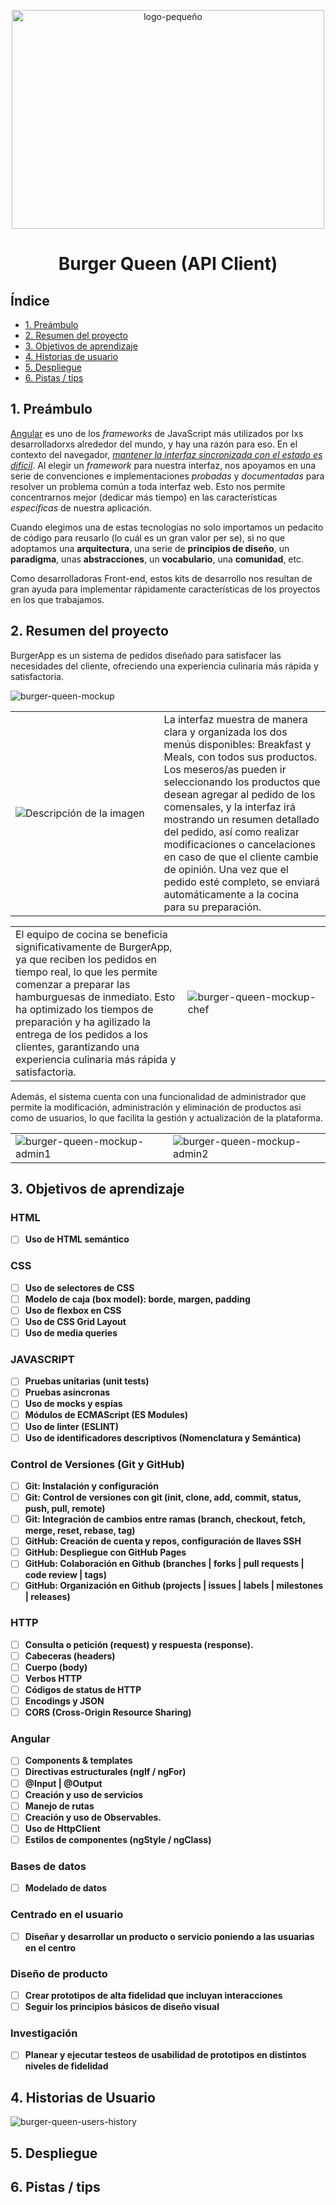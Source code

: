 <p align="center">
<img src="https://github.com/LadyDi3103/DEV005-burger-queen-api-client/blob/main/Burger-Queen-Api-Client/src/assets/img/LogoBurguerSmall.png?raw=true" alt="logo-pequeño"  height="350" width ="500">
</p>

<p align="center">
  <h1 align="center">Burger Queen (API Client)</h1>
</p>

## Índice

* [1. Preámbulo](#1-preámbulo)
* [2. Resumen del proyecto](#2-resumen-del-proyecto)
* [3. Objetivos de aprendizaje](#3-objetivos-de-aprendizaje)
* [4. Historias de usuario](#5-historias-de-usuario)
* [5. Despliegue](#6-despliegue)
* [6. Pistas / tips](#7-pistas--tips)

## 1. Preámbulo

[Angular](https://angular.io/) es uno de los _frameworks_ de JavaScript más utilizados por
lxs desarrolladorxs alrededor del mundo, y hay una razón para eso.
En el contexto del navegador, [_mantener la interfaz sincronizada con el estado
es difícil_](https://medium.com/dailyjs/the-deepest-reason-why-modern-javascript-frameworks-exist-933b86ebc445).
Al elegir un _framework_ para nuestra interfaz, nos apoyamos en una
serie de convenciones e implementaciones _probadas_ y _documentadas_ para
resolver un problema común a toda interfaz web. Esto nos permite concentrarnos
mejor (dedicar más tiempo) en las características _específicas_ de
nuestra aplicación.

Cuando elegimos una de estas tecnologías no solo importamos un pedacito de
código para reusarlo (lo cuál es un gran valor per se), si no que adoptamos una
**arquitectura**, una serie de **principios de diseño**, un **paradigma**, unas
**abstracciones**, un **vocabulario**, una **comunidad**, etc.

Como desarrolladoras Front-end, estos kits de desarrollo nos resultan
de gran ayuda para implementar rápidamente características de los proyectos en
los que trabajamos.

## 2. Resumen del proyecto

BurgerApp es un sistema de pedidos diseñado para satisfacer las necesidades del cliente, ofreciendo una experiencia culinaria más rápida y satisfactoria.

![burger-queen-mockup](https://github.com/LadyDi3103/DEV005-burger-queen-api-client/blob/main/Burger-Queen-Api-Client/src/assets/img/mockup%20proyecto.png?raw=true)


<table>
  <tr>
    <td width="550">
      <img src="https://github.com/LadyDi3103/DEV005-burger-queen-api-client/blob/main/Burger-Queen-Api-Client/src/assets/img/waiter.png?raw=true" alt="Descripción de la imagen">
    </td>
    <td width="550">
      La interfaz muestra de manera clara y organizada los dos menús disponibles: Breakfast y Meals, con todos sus productos. Los meseros/as pueden ir seleccionando los productos que desean agregar al pedido de los comensales, y la interfaz irá mostrando un resumen detallado del pedido, así como realizar modificaciones o cancelaciones en caso de que el cliente cambie de opinión. Una vez que el pedido esté completo, se enviará automáticamente a la cocina para su preparación.
    </td>
  </tr>
</table>

<table>
  <tr>
    <td  width="550">
      El equipo de cocina se beneficia significativamente de BurgerApp, ya que reciben los pedidos en tiempo real, lo que les permite comenzar a preparar las hamburguesas de inmediato. Esto ha optimizado los tiempos de preparación y ha agilizado la entrega de los pedidos a los clientes, garantizando una experiencia culinaria más rápida y satisfactoria.
    </td>
    <td  width="550">
          <img src="https://github.com/LadyDi3103/DEV005-burger-queen-api-client/blob/main/Burger-Queen-Api-Client/src/assets/img/chef.png?raw=true" alt="burger-queen-mockup-chef">
    </td>
  </tr>
</table>

Además, el sistema cuenta con una funcionalidad de administrador que permite la modificación, administración y eliminación de productos asi como de usuarios, lo que facilita la gestión y actualización de la plataforma.

<table>
  <tr>
    <td  width="550">
          <img src="https://github.com/LadyDi3103/DEV005-burger-queen-api-client/blob/main/Burger-Queen-Api-Client/src/assets/img/admin1.png?raw=true" alt="burger-queen-mockup-admin1">
    </td>
    <td  width="550">
          <img src="https://github.com/LadyDi3103/DEV005-burger-queen-api-client/blob/main/Burger-Queen-Api-Client/src/assets/img/admin2.png?raw=true" alt="burger-queen-mockup-admin2">
    </td>
  </tr>
</table>

## 3. Objetivos de aprendizaje

### HTML

- [ ] **Uso de HTML semántico**

### CSS

- [ ] **Uso de selectores de CSS**
- [ ] **Modelo de caja (box model): borde, margen, padding**
- [ ] **Uso de flexbox en CSS**
- [ ] **Uso de CSS Grid Layout**
- [ ] **Uso de media queries**

### JAVASCRIPT

- [ ] **Pruebas unitarias (unit tests)**
- [ ] **Pruebas asíncronas**
- [ ] **Uso de mocks y espías**
- [ ] **Módulos de ECMAScript (ES Modules)**
- [ ] **Uso de linter (ESLINT)**
- [ ] **Uso de identificadores descriptivos (Nomenclatura y Semántica)**

### Control de Versiones (Git y GitHub)

- [ ] **Git: Instalación y configuración**
- [ ] **Git: Control de versiones con git (init, clone, add, commit, status, push, pull, remote)**
- [ ] **Git: Integración de cambios entre ramas (branch, checkout, fetch, merge, reset, rebase, tag)**
- [ ] **GitHub: Creación de cuenta y repos, configuración de llaves SSH**
- [ ] **GitHub: Despliegue con GitHub Pages**
- [ ] **GitHub: Colaboración en Github (branches | forks | pull requests | code review | tags)**
- [ ] **GitHub: Organización en Github (projects | issues | labels | milestones | releases)**

### HTTP

- [ ] **Consulta o petición (request) y respuesta (response).**
- [ ] **Cabeceras (headers)**
- [ ] **Cuerpo (body)**
- [ ] **Verbos HTTP**
- [ ] **Códigos de status de HTTP**
- [ ] **Encodings y JSON**
- [ ] **CORS (Cross-Origin Resource Sharing)**

### Angular

- [ ] **Components & templates**
- [ ] **Directivas estructurales (ngIf / ngFor)**
- [ ] **@Input | @Output**
- [ ] **Creación y uso de servicios**
- [ ] **Manejo de rutas**
- [ ] **Creación y uso de Observables.**
- [ ] **Uso de HttpClient**
- [ ] **Estilos de componentes (ngStyle / ngClass)**

### Bases de datos

- [ ] **Modelado de datos**

### Centrado en el usuario

- [ ] **Diseñar y desarrollar un producto o servicio poniendo a las usuarias en el centro**

### Diseño de producto

- [ ] **Crear prototipos de alta fidelidad que incluyan interacciones**
- [ ] **Seguir los principios básicos de diseño visual**

### Investigación

- [ ] **Planear y ejecutar testeos de usabilidad de prototipos en distintos niveles de fidelidad**

## 4. Historias de Usuario

![burger-queen-users-history](https://github.com/LadyDi3103/DEV005-burger-queen-api-client/blob/main/Burger-Queen-Api-Client/src/assets/img/Infograf%C3%ADa%20de%20L%C3%ADnea%20de%20Tiempo%20Timeline%20con%20Fechas%20Profesional%20Moderno%20Multicolor.png?raw=true)

## 5. Despliegue

## 6. Pistas / tips